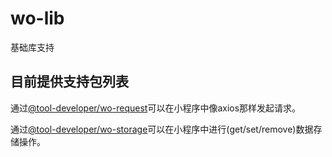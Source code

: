 # wo-lib
基础库支持


## 目前提供支持包列表
通过[@tool-developer/wo-request](https://github.com/tool-developer/wx-miniprogram/tree/main/packages/request)可以在小程序中像axios那样发起请求。

通过[@tool-developer/wo-storage](https://github.com/tool-developer/wx-miniprogram/tree/main/packages/storage)可以在小程序中进行(get/set/remove)数据存储操作。
